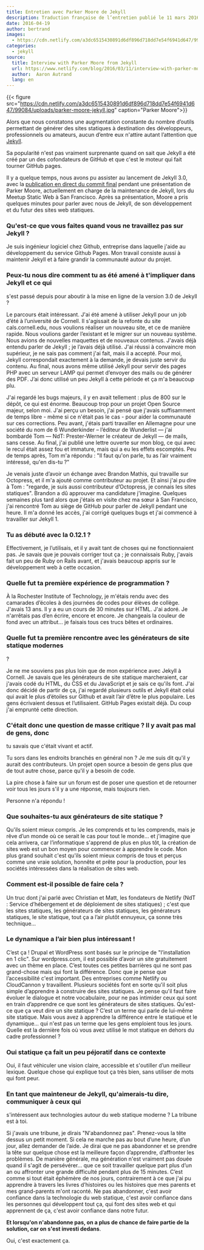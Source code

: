 ```yaml
---
title: Entretien avec Parker Moore de Jekyll
description: Traduction française de l’entretien publié le 11 mars 2016 sur Netlify.
date: 2016-04-19
author: bertrand
images:
  - https://cdn.netlify.com/a3dc6515430891d6df896d718dd7e54f6941d647/99084/uploads/parker-moore-jekyll.jpg
categories:
  - jekyll
source:
  title: Interview with Parker Moore from Jekyll
  url: https://www.netlify.com/blog/2016/03/11/interview-with-parker-moore-from-jekyll
  author:  Aaron Autrand
  lang: en
---
```


{{< figure
src="https://cdn.netlify.com/a3dc6515430891d6df896d718dd7e54f6941d647/99084/uploads/parker-moore-jekyll.jpg"
caption="Parker Moore">}}

Alors que nous constatons une augmentation constante du nombre d’outils
permettant de générer des sites statiques à destination des développeurs,
professionnels ou amateurs, aucun d’entre eux n'attire autant l’attention que
[Jekyll](https://jekyllrb.com/).

Sa popularité n'est pas vraiment surprenante quand on sait que Jekyll a été créé
par un des cofondateurs de GitHub et que c'est le moteur qui fait tourner GitHub
pages.

Il y a quelque temps, nous avons pu assister au lancement de Jekyll 3.0, avec
la
[publication en direct du commit final](https://youtu.be/sPZK8w55cBQ?t=37m58s)
pendant une présentation de Parker Moore, actuellement en charge de la
maintenance de Jekyll, lors du Meetup Static Web à San Francisco. Après sa
présentation, Moore a pris quelques minutes pour parler avec nous de Jekyll, de
son développement et du futur des sites web statiques.

### Qu'est-ce que vous faites quand vous ne travaillez pas sur Jekyll ?

Je suis ingénieur logiciel chez Github, entreprise dans laquelle j'aide au
développement du service Github Pages. Mon travail consiste aussi à maintenir
Jekyll et à faire grandir la communauté autour du projet.

### Peux-tu nous dire comment tu as été amené à t'impliquer dans Jekyll et ce qui
s'est passé depuis pour aboutir à la mise en ligne de la version 3.0 de Jekyll
?

Le parcours était intéressant. J'ai été amené à utiliser Jekyll pour un job
d’été à l’université de Cornell. Il s'agissait de la refonte du site
cals.cornell.edu, nous voulions réaliser un nouveau site, et ce de manière
rapide. Nous voulions garder l’existant et le migrer sur un nouveau système.
Nous avions de nouvelles maquettes et de nouveaux contenus. J'avais déjà entendu
parler de Jekyll ; je l’avais déjà utilisé. J'ai réussi à convaincre mon
supérieur, je ne sais pas comment j'ai fait, mais il a accepté. Pour moi, Jekyll
correspondait exactement à la demande, je devais juste servir du contenu. Au
final, nous avons même utilisé Jekyll pour servir des pages PHP avec un serveur
LAMP qui permet d’envoyer des mails ou de générer des PDF. J’ai donc utilisé un
peu Jekyll à cette période et ça m'a beaucoup plu.

J'ai regardé les bugs majeurs, il y en avait tellement : plus de 800 sur le
dépôt, ce qui est énorme. Beaucoup trop pour un projet Open Source majeur, selon
moi. J'ai perçu un besoin, j'ai pensé que j'avais suffisamment de temps libre -
même si ce n'était pas le cas - pour aider la communauté sur ces corrections.
Peu avant, j'étais parti travailler en Allemagne pour une société du nom de 6
Wunderkinder – l’éditeur de Wunderlist — j'ai bombardé Tom — NdT: Prester-Werner
le créateur de Jekyll — de mails, sans cesse. Au final, j'ai publié une lettre
ouverte sur mon blog, ce qui avec le recul était assez fou et immature, mais qui
a eu les effets escomptés. Peu de temps après, Tom m'a répondu : "Il faut qu'on
parle, tu as l’air vraiment intéressé, qu'en dis-tu ?"

Je venais juste d’avoir un échange avec Brandon Mathis, qui travaille sur
Octopress, et il m'a ajouté comme contributeur au projet. Et ainsi j'ai pu dire
à Tom : "regarde, je suis aussi contributeur d’Octopress, je connais les sites
statiques". Brandon a dû approuver ma candidature j'imagine. Quelques semaines
plus tard alors que j'étais en visite chez ma sœur à San Francisco, j'ai
rencontré Tom au siège de GitHub pour parler de Jekyll pendant une heure. Il m'a
donné les accès, j'ai corrigé quelques bugs et j'ai commencé à travailler sur
Jekyll 1.

### Tu as débuté avec la 0.12.1 ?

Effectivement, je l’utilisais, et il y avait tant de choses qui ne
fonctionnaient pas. Je savais que je pouvais corriger tout ça ; je connaissais
Ruby, j'avais fait un peu de Ruby on Rails avant, et j'avais beaucoup appris sur
le développement web à cette occasion.

### Quelle fut ta première expérience de programmation ?

À la Rochester Institute of Technology, je m'étais rendu avec des camarades
d’écoles à des journées de codes pour élèves de collège. J'avais 13 ans. Il y a
eu un cours de 30 minutes sur HTML. J'ai adoré. Je n'arrêtais pas d’en écrire,
encore et encore. Je changeais la couleur de fond avec un attribut… je faisais
tous ces trucs bêtes et ordinaires.

### Quelle fut ta première rencontre avec les générateurs de site statique modernes
?

Je ne me souviens pas plus loin que de mon expérience avec Jekyll à Cornell. Je
savais que les générateurs de site statique marcheraient, car j'avais codé du
HTML, du CSS et du JavaScript et je sais ce qu'ils font. J'ai donc décidé de
partir de ça, j'ai regardé plusieurs outils et Jekyll était celui qui avait le
plus d’étoiles sur Github et avait l’air d’être le plus populaire. Les gens
écrivaient dessus et l’utilisaient. GitHub Pages existait déjà. Du coup j'ai
emprunté cette direction.

### C'était donc une question de masse critique ? Il y avait pas mal de gens, donc
tu savais que c'était vivant et actif.

Tu sors dans les endroits branchés en général non ? Je me suis dit qu'il y
aurait des contributeurs. Un projet open source a besoin de gens plus que de
tout autre chose, parce qu'il y a besoin de code.

La pire chose à faire sur un forum est de poser une question et de retourner
voir tous les jours s'il y a une réponse, mais toujours rien.

Personne n'a répondu !

### Que souhaites-tu aux générateurs de site statique ?

Qu'ils soient mieux compris. Je les comprends et tu les comprends, mais je rêve
d’un monde où ce serait le cas pour tout le monde… et j'imagine que cela
arrivera, car l’informatique s'apprend de plus en plus tôt, la création de sites
web est un bon moyen pour commencer à apprendre le code. Mon plus grand souhait
c'est qu'ils soient mieux compris de tous et perçus comme une vraie solution,
honnête et prête pour la production, pour les sociétés intéressées dans la
réalisation de sites web.

### Comment est-il possible de faire cela ?

Un truc dont j'ai parlé avec Christian et Matt, les fondateurs de Netlify (NdT :
Service d’hébergement et de déploiement de sites statiques) ; c'est que les
sites statiques, les générateurs de sites statiques, les générateurs statiques,
le site statique, tout ça a l’air plutôt ennuyeux, ça sonne très technique…

### Le dynamique a l’air bien plus intéressant !

C’est ça ! Drupal et WordPress sont basés sur le principe de "l’installation en
1 clic". Sur wordpress.com, il est possible d’avoir un site gratuitement avec un
thème en place. C’est toutes ces petites barrières qui ne sont pas grand-chose
mais qui font la différence. Donc que je pense que l’accessibilité c'est
important. Des entreprises comme Netlify ou CloudCannon y travaillent. Plusieurs
sociétés font en sorte qu'il soit plus simple d’apprendre à construire des sites
statiques. Je pense qu'il faut faire évoluer le dialogue et notre vocabulaire,
pour ne pas intimider ceux qui sont en train d’apprendre ce que sont les
générateurs de sites statiques. Qu'est-ce que ça veut dire un site statique ?
C’est un terme qui parle de lui-même site statique. Mais vous avez à apprendre
la différence entre le statique et le dynamique… qui n'est pas un terme que les
gens emploient tous les jours. Quelle est la dernière fois où vous avez utilisé
le mot statique en dehors du cadre professionnel ?

### Oui statique ça fait un peu péjoratif dans ce contexte

Oui, il faut véhiculer une vision claire, accessible et s'outiller d’un meilleur
lexique. Quelque chose qui explique tout ça très bien, sans utiliser de mots qui
font peur.

### En tant que mainteneur de Jekyll, qu'aimerais-tu dire, communiquer à ceux qui
s'intéressent aux technologies autour du web statique moderne ? La tribune est à
toi.

Si j'avais une tribune, je dirais "N'abandonnez pas". Prenez-vous la tête dessus
un petit moment. Si cela ne marche pas au bout d’une heure, d’un jour, allez
demander de l’aide. Je dirai que ne pas abandonner et se prendre la tête sur
quelque chose est la meilleure façon d’apprendre, d’affronter les problèmes. De
manière générale, ma génération n'est vraiment pas douée quand il s'agit de
persévérer… que ce soit travailler quelque part plus d’un an ou affronter une
grande difficulté pendant plus de 15 minutes. C’est comme si tout était éphémère
de nos jours, contrairement à ce que j'ai pu apprendre à travers les livres
d’histoires ou les histoires que mes parents et mes grand-parents m'ont raconté.
Ne pas abandonner, c'est avoir confiance dans la technologie du web statique,
c'est avoir confiance dans les personnes qui développent tout ça, qui font des
sites web et qui apprennent de ça, c'est avoir confiance dans notre futur.

**Et lorsqu'on n'abandonne pas, on a plus de chance de faire partie de la
solution, car on s'est investi dedans**.

Oui, c'est exactement ça.
